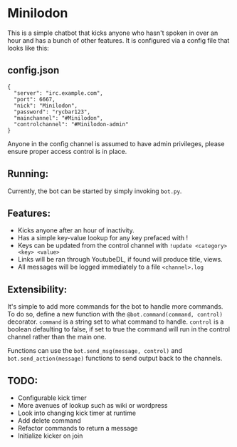 # Minilodon

This is a simple chatbot that kicks anyone who hasn't spoken in over an hour
and has a bunch of other features. It is configured via a config file that
looks like this:

## config.json

    {
      "server": "irc.example.com",
      "port": 6667,
      "nick": "Minilodon",
      "password": "rycbar123",
      "mainchannel": "#Minilodon",
      "controlchannel": "#Minilodon-admin"
    }

Anyone in the config channel is assumed to have admin privileges, please
ensure proper access control is in place.

## Running:

Currently, the bot can be started by simply invoking `bot.py`.

## Features:

- Kicks anyone after an hour of inactivity.
- Has a simple key-value lookup for any key prefaced with !
- Keys can be updated from the control channel with `!update <category> <key> <value>`
- Links will be ran through YoutubeDL, if found will produce title, views.
- All messages will be logged immediately to a file `<channel>.log`

## Extensibility:

It's simple to add more commands for the bot to handle more commands. To do
so, define a new function with the `@bot.command(command, control)` decorator.
`command` is a string set to what command to handle. `control` is a boolean
defaulting to false, if set to true the command will run in the control
channel rather than the main one.

Functions can use the `bot.send_msg(message, control)` and
`bot.send_action(message)` functions to send output back to the channels.

## TODO:

- Configurable kick timer
- More avenues of lookup such as wiki or wordpress
- Look into changing kick timer at runtime
- Add delete command
- Refactor commands to return a message
- Initialize kicker on join 
